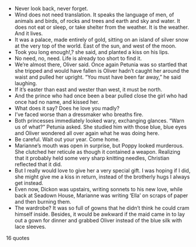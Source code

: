 - Never look back, never forget.
 - Wind does not need translation. It speaks the language of men, of animals and birds, of rocks and trees and earth and sky and water. It does not eat or sleep, or take shelter from the weather. It is the weather. And it lives.
 - It was a palace, made entirely of gold, sitting on an island of silver snow at the very top of the world. East of the sun, and west of the moon.
 - Took you long enough!,? she said, and planted a kiss on his lips.
 - No need, no, need. Life is already too short to find it.
 - We’re almost there, Oliver said. Once again Petunia was so startled that she tripped and would have fallen is Oliver hadn’t caught her around the waist and pulled her upright. “You must have been far away,” he said laughing.
 - If it’s easter than east and wester than west, it must be north.
 - And the prince who had once been a bear pulled close the girl who had once had no name, and kissed her.
 - What does it say? Does he love you madly?
 - I’ve faced worse than a dressmaker who breaths fire.
 - Both princesses immediately looked wary, exchanging glances. “Warn us of what?” Petunia asked. She studied him with those blue, blue eyes and Oliver wondered all over again what he was doing here.
 - Be careful. Wait out your year. Come home.
 - Marianne’s mouth was open in surprise, but Poppy looked murderous. She clutched her reticule as though it contained a weapon. Realizing that it probably held some very sharp knitting needles, Christian reflected that it did.
 - But I really would love to give her a very special gift. I was hoping if I did, she might give me a kiss in return, instead of the brotherly hugs I always get instead.
 - Even now, Dickon was upstairs, writing sonnets to his new love, while back at Seadown House, Marianne was writing ‘Ella’ on scraps of paper and then burning them.
 - The wardrobe? It was so full of gowns that he didn’t think he could cram himself inside. Besides, it would be awkward if the maid came in to lay out a gown for dinner and grabbed Oliver instead of the blue silk with lace sleeves.

16 quotes